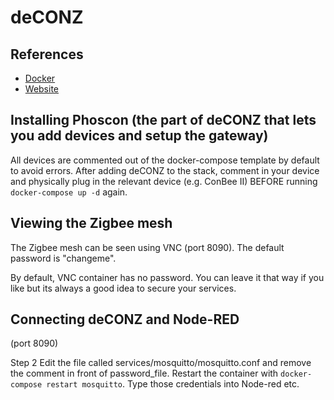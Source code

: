 # deCONZ
## References
- [Docker](https://hub.docker.com/r/marthoc/deconz)
- [Website](https://github.com/dresden-elektronik/deconz-rest-plugin/blob/master/README.md)

## Installing Phoscon (the part of deCONZ that lets you add devices and setup the gateway)
All devices are commented out of the docker-compose template by default to avoid errors. After adding deCONZ to the stack, comment in your device and physically plug in the relevant device (e.g. ConBee II) BEFORE running `docker-compose up -d` again.



## Viewing the Zigbee mesh
The Zigbee mesh can be seen using VNC (port 8090). The default password is "changeme".

By default, VNC container has no password. You can leave it that way if you like but its always a good idea to secure your services.

## Connecting deCONZ and Node-RED
(port 8090)

Step 2
Edit the file called services/mosquitto/mosquitto.conf and remove the comment in front of password_file. Restart the container with `docker-compose restart mosquitto`. Type those credentials into Node-red etc.
